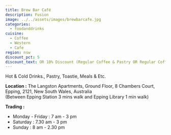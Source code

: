 ```yaml
---
title: Brew Bar Café
description: Fusion
image: ../../assets/images/brewbarcafe.jpg
categories:
  - foodanddrinks
cuisine:
  - Coffee
  - Western
  - Cafe
region: nsw
discount_pct: 5
discount_text: OR 10% Discount (Regular Coffee & Pastry OR Regular Coffee & Sandwich)
---
```


Hot & Cold Drinks., Pastry, Toastie, Meals & Etc.

**Location :** The Langston Apartments, Ground Floor, 8 Chambers Court, Epping, 2121, New South Wales, Australia\
(Between Epping Station 3 mins walk and Epping Library 1 min walk)

**Trading :**

- Monday - Friday : 7 am - 3 pm
- Saturday : 7.30 am - 3 pm
- Sunday : 8 am - 2.30 pm
